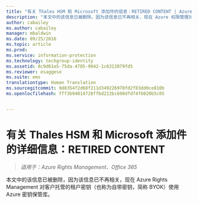 ```yaml
---
title: "有关 Thales HSM 和 Microsoft 添加件的信息：RETIRED CONTENT | Azure RMS"
description: "本文中的该信息已被删除，因为该信息已不再相关，现在 Azure 权限管理对客户托管的租户密钥（也称为自带密钥，简称 BYOK）使用 Azure 密钥保管库。"
author: cabailey
ms.author: cabailey
manager: mbaldwin
ms.date: 09/25/2016
ms.topic: article
ms.prod: 
ms.service: information-protection
ms.technology: techgroup-identity
ms.assetid: 8c9d61e5-75da-4785-9942-1c6313879fd5
ms.reviewer: esaggese
ms.suite: ems
translationtype: Human Translation
ms.sourcegitcommit: 9d8354f2d68f211d349226970fd2f83dd0ce810b
ms.openlocfilehash: fff3b94014728ffbd222bc698dfdf4f6020b5c05


---
```


# <a name="more-information-about-thales-hsms-and-microsoft-additions-retired-content"></a>有关 Thales HSM 和 Microsoft 添加件的详细信息：RETIRED CONTENT

>*适用于：Azure Rights Management、Office 365*

本文中的该信息已被删除，因为该信息已不再相关，现在 Azure Rights Management 对客户托管的租户密钥（也称为自带密钥，简称 BYOK）使用 Azure 密钥保管库。 




<!--HONumber=Nov16_HO2-->


